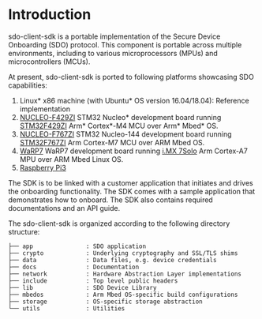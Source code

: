 ﻿# Introduction
sdo-client-sdk is a portable implementation of the Secure Device Onboarding (SDO) protocol. This component is portable across multiple environments, including to various microprocessors (MPUs) and microcontrollers (MCUs).

At present, sdo-client-sdk is ported to following platforms showcasing SDO capabilities:

1. Linux* x86 machine (with Ubuntu* OS version 16.04/18.04): Reference implementation
2. [NUCLEO-F429ZI](https://www.st.com/en/evaluation-tools/nucleo-f429zi.html) STM32 Nucleo* development board running [STM32F429ZI](https://os.mbed.com/platforms/ST-Nucleo-F429ZI/) Arm* Cortex*-M4 MCU over Arm* Mbed* OS.
3. [NUCLEO-F767ZI](https://www.st.com/en/evaluation-tools/nucleo-f767zi.html) STM32 Nucleo-144 development board running [STM32F767ZI](https://os.mbed.com/platforms/ST-Nucleo-F767ZI/) Arm Cortex-M7 MCU over ARM Mbed OS.
4. [WaRP7]( https://www.nxp.com/files-static/nxp/brochure/WARP7-FLYER-V2.pdf) WaRP7 development board running [i.MX 7Solo](https://www.nxp.com/products/processors-and-microcontrollers/arm-based-processors-and-mcus/i.mx-applications-processors/i.mx-7-processors/i.mx-7solo-processors-heterogeneous-processing-with-arm-cortex-a7-and-cortex-m4-cores:i.MX7S) Arm Cortex-A7 MPU over ARM Mbed Linux OS.
5. [Raspberry Pi3](https://optee.readthedocs.io/building/gits/build.html#platforms-supported-by-build-git)

The SDK is to be linked with a customer application that initiates and drives the onboarding functionality. The SDK comes with a sample application that demonstrates how to onboard. The SDK also contains required documentations and an API guide.

The sdo-client-sdk is organized according to the following directory structure:

	├── app               : SDO application
	├── crypto            : Underlying cryptography and SSL/TLS shims
	├── data              : Data files, e.g. device credentials
	├── docs              : Documentation
	├── network           : Hardware Abstraction Layer implementations
	├── include           : Top level public headers
	├── lib               : SDO Device Library
	├── mbedos            : Arm Mbed OS-specific build configurations
	├── storage           : OS-specific storage abstraction
	└── utils             : Utilities

